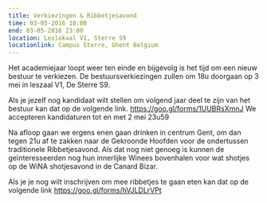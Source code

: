 ```yaml
---
title: Verkiezingen & Ribbetjesavond
time: 03-05-2016 18:00
end: 03-05-2016 23:00
location: Leslokaal V1, Sterre S9
locationlink: Campus Sterre, Ghent Belgium
---
```


Het academiejaar loopt weer ten einde en bijgevolg is het tijd om een nieuw bestuur te verkiezen. De bestuursverkiezingen zullen om 18u doorgaan op 3 mei in leszaal V1, De Sterre S9.

Als je jezelf nog kandidaat wilt stellen om volgend jaar deel te zijn van het bestuur kan dat op de volgende link. <https://goo.gl/forms/1UUBRsXmnJ> We accepteren kandidaturen tot en met 2 mei 23u59

Na afloop gaan we ergens enen gaan drinken in centrum Gent, om dan tegen 21u af te zakken naar de Gekroonde Hoofden voor de ondertussen traditionele Ribbetjesavond. Als dat nog niet genoeg is kunnen de geïnteresseerden nog hun innerlijke Winees bovenhalen voor wat shotjes op de WiNA shotjesavond in de Canard Bizar.

Als je je nog wilt inschrijven om mee ribbetjes te gaan eten kan dat op de volgende link <https://goo.gl/forms/hVJLDLrVPt>
